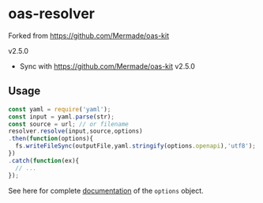 # oas-resolver
Forked from https://github.com/Mermade/oas-kit

v2.5.0 
- Sync with https://github.com/Mermade/oas-kit v2.5.0

## Usage

```js
const yaml = require('yaml');
const input = yaml.parse(str);
const source = url; // or filename
resolver.resolve(input,source,options)
.then(function(options){
  fs.writeFileSync(outputFile,yaml.stringify(options.openapi),'utf8');
})
.catch(function(ex){
  // ...
});
```

See here for complete [documentation](/docs/options.md) of the `options` object.
